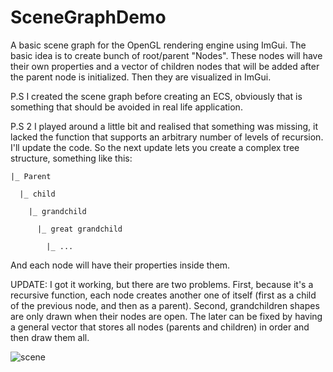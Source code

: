 # SceneGraphDemo
A basic scene graph for the OpenGL rendering engine using ImGui. The basic idea is to create bunch of root/parent "Nodes". These nodes will have their own properties and a vector of children nodes that will be added after the parent node is initialized. Then they are visualized in ImGui.

P.S I created the scene graph before creating an ECS, obviously that is something that should be avoided in real life application.

P.S 2 I played around a little bit and realised that something was missing, it lacked the function that supports an arbitrary number of levels of recursion. I'll update the code. So the next update lets you create a complex tree structure, something like this:

    |_ Parent

      |_ child
         
        |_ grandchild
                 
          |_ great grandchild
                              
            |_ ...


And each node will have their properties inside them.

UPDATE: I got it working, but there are two problems. First, because it's a recursive function, each node creates another one of itself (first as a child of the previous node, and then as a parent). Second, grandchildren shapes are only drawn when their nodes are open. The later can be fixed by having a general vector that stores all nodes (parents and children) in order and then draw them all.

![scene](https://user-images.githubusercontent.com/69974236/228007582-7067c967-824f-4088-9452-ef2520fc206c.gif)

